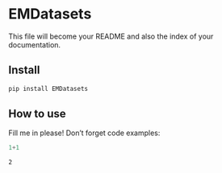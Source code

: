 # EMDatasets

<!-- WARNING: THIS FILE WAS AUTOGENERATED! DO NOT EDIT! -->

This file will become your README and also the index of your
documentation.

## Install

``` sh
pip install EMDatasets
```

## How to use

Fill me in please! Don’t forget code examples:

``` python
1+1
```

    2
